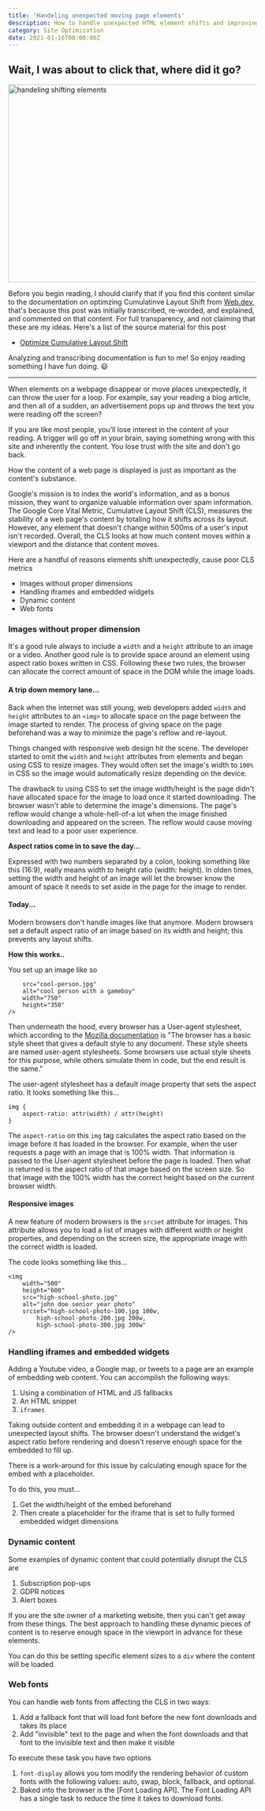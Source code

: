```yaml
---
title: 'Handeling unexpected moving page elements'
description: How to handle unexpected HTML element shifts and improving Google's Core Vital metric, Cumulative Layout Shift
category: Site Optimization
date: 2021-01-16T00:00:00Z
---
```


## Wait, I was about to click that, where did it go?

<img src="/assets/images/handeling-shifting-elements.jpg" width="600" height="400" alt="handeling shifting elements" />

Before you begin reading, I should clarify that if you find this content similar to the documentation on optimzing Cumulatinve Layout Shift from [Web.dev](https://web.dev), that's because this post was initially transcribed, re-worded, and explained, and commented on that content. For full transparency, and not claiming that these are my ideas. Here's a list of the source material for this post

* [Optimize Cumulative Layout Shift](https://web.dev/optimize-cls/)

Analyzing and transcribing documentation is fun to me! So enjoy reading something I have fun doing. 😃

<hr />

When elements on a webpage disappear or move places unexpectedly, it can throw the user for a loop. For example, say your reading a blog article, and then all of a sudden, an advertisement pops up and throws the text you were reading off the screen?

If you are like most people, you'll lose interest in the content of your reading. A trigger will go off in your brain, saying something wrong with this site and inherently the content. You lose trust with the site and don't go back.

How the content of a web page is displayed is just as important as the content's substance. 

Google's mission is to index the world's information, and as a bonus mission, they want to organize valuable information over spam information. The Google Core Vital Metric, Cumulative Layout Shift (CLS), measures the stability of a web page's content by totaling how it shifts across its layout. However, any element that doesn't change within 500ms of a user's input isn't recorded. Overall, the CLS looks at how much content moves within a viewport and the distance that content moves.

Here are a handful of reasons elements shift unexpectedly, cause poor CLS metrics

* Images without proper dimensions
* Handling iframes and embedded widgets
* Dynamic content
* Web fonts

### Images without proper dimension

It's a good rule always to include a ```width``` and a ```height``` attribute to an image or a video. Another good rule is to provide space around an element using aspect ratio boxes written in CSS. Following these two rules, the browser can allocate the correct amount of space in the DOM while the image loads.

#### A trip down memory lane...

Back when the internet was still young, web developers added ```width``` and ``` height``` attributes to an ```<img>``` to allocate space on the page between the image started to render. The process of giving space on the page beforehand was a way to minimize the page's reflow and re-layout.

Things changed with responsive web design hit the scene. The developer started to omit the ```width``` and ```height``` attributes from elements and began using CSS to resize images. They would often set the image's width to ```100%``` in CSS so the image would automatically resize depending on the device.

The drawback to using CSS to set the image width/height is the page didn't have allocated space for the image to load once it started downloading. The browser wasn't able to determine the image's dimensions. The page's reflow would change a whole-hell-of-a lot when the image finished downloading and appeared on the screen. The reflow would cause moving text and lead to a poor user experience.

**Aspect ratios come in to save the day...**

Expressed with two numbers separated by a colon, looking something like this (16:9), really means width to height ratio (width: height). In olden times, setting the width and height of an image will let the browser know the amount of space it needs to set aside in the page for the image to render.

#### Today...

Modern browsers don't handle images like that anymore. Modern browsers set a default aspect ratio of an image based on its width and height; this prevents any layout shifts.

**How this works..**

You set up an image like so

```<img
    src="cool-person.jpg"
    alt="cool person with a gameboy"
    width="750"
    height="350"
/>
```

Then underneath the hood, every browser has a User-agent stylesheet, which according to the [Mozilla documentation](https://developer.mozilla.org/en-US/docs/Web/CSS/Cascade#user-agent_stylesheets) is "The browser has a basic style sheet that gives a default style to any document. These style sheets are named user-agent stylesheets. Some browsers use actual style sheets for this purpose, while others simulate them in code, but the end result is the same."

The user-agent stylesheet has a default image property that sets the aspect ratio. It looks something like this...

```
img {
    aspect-ratio: attr(width) / attr(height)
}
```

The ```aspect-ratio``` on this ```img``` tag calculates the aspect ratio based on the image before it has loaded in the browser. For example, when the user requests a page with an image that is 100% width. That information is passed to the User-agent stylesheet before the page is loaded. Then what is returned is the aspect ratio of that image based on the screen size. So that image with the 100% width has the correct height based on the current browser width.

#### Responsive images

A new feature of modern browsers is the ```srcset``` attribute for images. This attribute allows you to load a list of images with different width or height properties, and depending on the screen size, the appropriate image with the correct width is loaded.

The code looks something like this...

```
<img
    width="500"
    height="600"
    src="high-school-photo.jpg"
    alt="john doe senior year photo"
    srcset="high-school-photo-100.jpg 100w,
        high-school-photo-200.jpg 200w,
        high-school-photo-300.jpg 300w"
/> 
```

### Handling iframes and embedded widgets

Adding a Youtube video, a Google map, or tweets to a page are an example of embedding web content. You can accomplish the following ways: 

1. Using a combination of HTML and JS fallbacks
2. An HTML snippet
3. ```iframes```

Taking outside content and embedding it in a webpage can lead to unexpected layout shifts. The browser doesn't understand the widget's aspect ratio before rendering and doesn't reserve enough space for the embedded to fill up.

There is a work-around for this issue by calculating enough space for the embed with a placeholder.

To do this, you must...

1. Get the width/height of the embed beforehand
2. Then create a placeholder for the iframe that is set to fully formed embedded widget dimensions

### Dynamic content

Some examples of dynamic content that could potentially disrupt the CLS are

1. Subscription pop-ups
2. GDPR notices
3. Alert boxes 

If you are the site owner of a marketing website, then you can't get away from these things. The best approach to handling these dynamic pieces of content is to reserve enough space in the viewport in advance for these elements.

You can do this be setting specific element sizes to a ```div``` where the content will be loaded. 

### Web fonts

You can handle web fonts from affecting the CLS in two ways: 

1. Add a fallback font that will load font before the new font downloads and takes its place
2. Add "invisible" text to the page and when the font downloads and that font to the invisible text and then make it visible

To execute these task you have two options

1. ```font-display``` allows you tom modify the rendering behavior of custom fonts with the following values: auto, swap, block, fallback, and optional. 
2. Baked into the browser is the [Font Loading API]. The Font Loading API has a single task to reduce the time it takes to download fonts.
